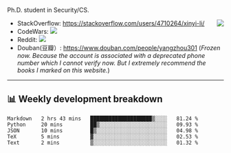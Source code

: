 Ph.D. student in Security/CS.

<img align="right" src="https://github-readme-stats.vercel.app/api?username=li-xin-yi&count_private=true&show_icons=true&hide_title=true&theme=tokyonight" />

- StackOverflow: https://stackoverflow.com/users/4710264/xinyi-li/
- CodeWars: [![](https://www.codewars.com/users/xy-li/badges/micro)](https://www.codewars.com/users/xy-li/)
- Reddit: [![](https://img.shields.io/reddit/user-karma/combined/xy-li?style=social)](https://www.reddit.com/user/xy-li/)
- Douban(豆瓣）: https://www.douban.com/people/yangzhou301  (*Frozen now. Because the account is associated with a deprecated phone number which I cannot verify now. But I extremely recommend the books I marked on this website.*)

---

## 📊 Weekly development breakdown

<!--START_SECTION:waka-->
```text
Markdown   2 hrs 43 mins   ████████████████████▒░░░░   81.24 % 
Python     20 mins         ██▒░░░░░░░░░░░░░░░░░░░░░░   09.93 % 
JSON       10 mins         █▒░░░░░░░░░░░░░░░░░░░░░░░   04.98 % 
TeX        5 mins          ▓░░░░░░░░░░░░░░░░░░░░░░░░   02.53 % 
Text       2 mins          ▒░░░░░░░░░░░░░░░░░░░░░░░░   01.32 % 
```
<!--END_SECTION:waka-->
